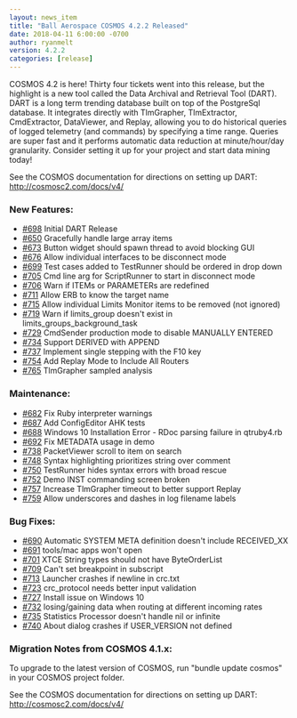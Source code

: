 ```yaml
---
layout: news_item
title: "Ball Aerospace COSMOS 4.2.2 Released"
date: 2018-04-11 6:00:00 -0700
author: ryanmelt
version: 4.2.2
categories: [release]
---
```


COSMOS 4.2 is here! Thirty four tickets went into this release, but the highlight is a new tool called the Data Archival and Retrieval Tool (DART). DART is a long term trending database built on top of the PostgreSql database. It integrates directly with TlmGrapher, TlmExtractor, CmdExtractor, DataViewer, and Replay, allowing you to do historical queries of logged telemetry (and commands) by specifying a time range. Queries are super fast and it performs automatic data reduction at minute/hour/day granularity. Consider setting it up for your project and start data mining today!

See the COSMOS documentation for directions on setting up DART: http://cosmosc2.com/docs/v4/

### New Features:

- [#698](https://github.com/BallAerospace/COSMOS/issues/698) Initial DART Release
- [#650](https://github.com/BallAerospace/COSMOS/issues/650) Gracefully handle large array items
- [#673](https://github.com/BallAerospace/COSMOS/issues/673) Button widget should spawn thread to avoid blocking GUI
- [#676](https://github.com/BallAerospace/COSMOS/issues/676) Allow individual interfaces to be disconnect mode
- [#699](https://github.com/BallAerospace/COSMOS/issues/699) Test cases added to TestRunner should be ordered in drop down
- [#705](https://github.com/BallAerospace/COSMOS/issues/705) Cmd line arg for ScriptRunner to start in disconnect mode
- [#706](https://github.com/BallAerospace/COSMOS/issues/706) Warn if ITEMs or PARAMETERs are redefined
- [#711](https://github.com/BallAerospace/COSMOS/issues/711) Allow ERB to know the target name
- [#715](https://github.com/BallAerospace/COSMOS/issues/715) Allow individual Limits Monitor items to be removed (not ignored)
- [#719](https://github.com/BallAerospace/COSMOS/issues/719) Warn if limits_group doesn't exist in limits_groups_background_task
- [#729](https://github.com/BallAerospace/COSMOS/issues/729) CmdSender production mode to disable MANUALLY ENTERED
- [#734](https://github.com/BallAerospace/COSMOS/issues/734) Support DERIVED with APPEND
- [#737](https://github.com/BallAerospace/COSMOS/issues/737) Implement single stepping with the F10 key
- [#754](https://github.com/BallAerospace/COSMOS/issues/754) Add Replay Mode to Include All Routers
- [#765](https://github.com/BallAerospace/COSMOS/issues/765) TlmGrapher sampled analysis

### Maintenance:

- [#682](https://github.com/BallAerospace/COSMOS/issues/682) Fix Ruby interpreter warnings
- [#687](https://github.com/BallAerospace/COSMOS/issues/687) Add ConfigEditor AHK tests
- [#688](https://github.com/BallAerospace/COSMOS/issues/688) Windows 10 Installation Error - RDoc parsing failure in qtruby4.rb
- [#692](https://github.com/BallAerospace/COSMOS/issues/692) Fix METADATA usage in demo
- [#738](https://github.com/BallAerospace/COSMOS/issues/738) PacketViewer scroll to item on search
- [#748](https://github.com/BallAerospace/COSMOS/issues/748) Syntax highlighting prioritizes string over comment
- [#750](https://github.com/BallAerospace/COSMOS/issues/750) TestRunner hides syntax errors with broad rescue
- [#752](https://github.com/BallAerospace/COSMOS/issues/752) Demo INST commanding screen broken
- [#757](https://github.com/BallAerospace/COSMOS/issues/757) Increase TlmGrapher timeout to better support Replay
- [#759](https://github.com/BallAerospace/COSMOS/issues/759) Allow underscores and dashes in log filename labels

### Bug Fixes:

- [#690](https://github.com/BallAerospace/COSMOS/issues/690) Automatic SYSTEM META definition doesn't include RECEIVED_XX
- [#691](https://github.com/BallAerospace/COSMOS/issues/691) tools/mac apps won't open
- [#701](https://github.com/BallAerospace/COSMOS/issues/701) XTCE String types should not have ByteOrderList
- [#709](https://github.com/BallAerospace/COSMOS/issues/709) Can't set breakpoint in subscript
- [#713](https://github.com/BallAerospace/COSMOS/issues/713) Launcher crashes if newline in crc.txt
- [#723](https://github.com/BallAerospace/COSMOS/issues/723) crc_protocol needs better input validation
- [#727](https://github.com/BallAerospace/COSMOS/issues/727) Install issue on Windows 10
- [#732](https://github.com/BallAerospace/COSMOS/issues/732) losing/gaining data when routing at different incoming rates
- [#735](https://github.com/BallAerospace/COSMOS/issues/735) Statistics Processor doesn't handle nil or infinite
- [#740](https://github.com/BallAerospace/COSMOS/issues/740) About dialog crashes if USER_VERSION not defined

### Migration Notes from COSMOS 4.1.x:

To upgrade to the latest version of COSMOS, run "bundle update cosmos" in your COSMOS project folder.

See the COSMOS documentation for directions on setting up DART: http://cosmosc2.com/docs/v4/
